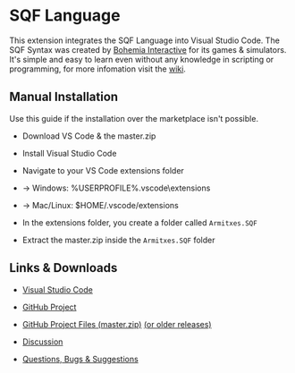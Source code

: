 # SQF Language

This extension integrates the SQF Language into Visual Studio Code.
The SQF Syntax was created by [Bohemia Interactive](https://www.bistudio.com/) for its games & simulators.
It's simple and easy to learn even without any knowledge in scripting or programming, for more infomation visit the [wiki](https://community.bistudio.com/wiki/Scripting_Commands_by_Functionality).



## Manual Installation

Use this guide if the installation over the marketplace isn't possible.
* Download VS Code & the master.zip
* Install Visual Studio Code
* Navigate to your VS Code extensions folder
* -> Windows: %USERPROFILE%\.vscode\extensions
* -> Mac/Linux: $HOME/.vscode/extensions

* In the extensions folder, you create a folder called `Armitxes.SQF`
* Extract the master.zip inside the `Armitxes.SQF` folder



## Links & Downloads

* [Visual Studio Code](https://code.visualstudio.com/)
* [GitHub Project](https://github.com/Armitxes/VSCode_SQF)
* [GitHub Project Files (master.zip)](https://github.com/Armitxes/VSCode_SQF/archive/master.zip) [(or older releases)](https://github.com/Armitxes/VSCode_SQF/releases)

* [Discussion](https://forums.bistudio.com/topic/182917-vs-code-sqf-visual-studio-code-sqf-language-release-arma-3-arma-2/)
* [Questions, Bugs & Suggestions](https://github.com/Armitxes/VSCode_SQF/issues)